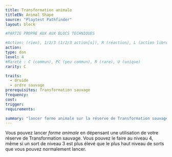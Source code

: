```yaml
---
title: Transformation animale
titleEN: Animal Shape
source: "Playtest Pathfinder"
layout: block

#PARTIE PROPRE AUX AUX BLOCS TECHNIQUES

#Action: (rien), 1/2/3 (1/2/3 action[s]), R (réaction), L (action libre)
action: 
type: don
level: 4
#Rareté : C (commun), PC (peu commun), R (rare), U (unique)
rarity: C

traits:
  - druide
  - ordre sauvage
prerequisites: Transformation sauvage
frequency: 
cost:
trigger: 
requirements:

summary: "lancer forme animale sur la réserve de Transformation sauvage"
---
```


Vous pouvez lancer *forme animale* en dépensant une utilisation de votre réserve de Transformation sauvage. Vous pouvez le faire au niveau 4, même si un sort de niveau 3 est plus élevé que le plus haut niveau de sorts que vous pouvez normalement lancer.